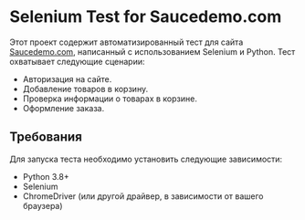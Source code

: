 # Selenium Test for Saucedemo.com

Этот проект содержит автоматизированный тест для сайта [Saucedemo.com](https://www.saucedemo.com/), написанный с использованием Selenium и Python. Тест охватывает следующие сценарии:
- Авторизация на сайте.
- Добавление товаров в корзину.
- Проверка информации о товарах в корзине.
- Оформление заказа.

## Требования

Для запуска теста необходимо установить следующие зависимости:

- Python 3.8+
- Selenium
- ChromeDriver (или другой драйвер, в зависимости от вашего браузера)

